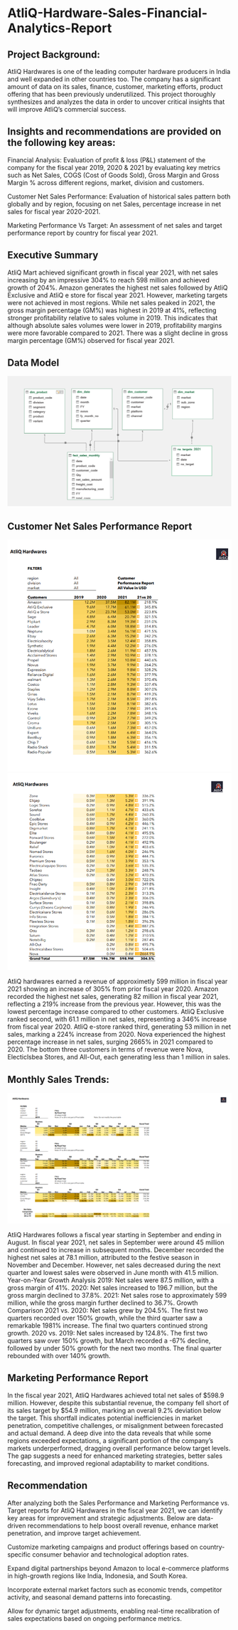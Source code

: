 # AtliQ-Hardware-Sales-Financial-Analytics-Report
## Project Background:
AtliQ Hardwares is one of the leading computer hardware producers in India and well expanded in other countries too. The company has a significant amount of data on its sales, finance, customer, marketing efforts, product offering that has been previously underutilized. This project thoroughly synthesizes and analyzes the data in order to uncover critical insights that will improve AtliQ’s commercial success.  

## Insights and recommendations are provided on the following key areas:
Financial Analysis: Evaluation of profit & loss (P&L) statement of the company for the fiscal year 2019, 2020 & 2021 by evaluating key metrics such as Net Sales, COGS (Cost of Goods Sold), Gross Margin and Gross Margin %  across different regions, market, division and customers.

Customer Net Sales Performance: Evaluation of historical sales pattern both globally and by region, focusing on net Sales, percentage increase in net sales for fiscal year 2020-2021.

Marketing Performance Vs Target: An assessment of net sales and target performance report by country for fiscal year 2021. 

## Executive Summary
AtliQ Mart achieved significant growth in fiscal year 2021, with net sales increasing by an impressive 304% to reach 598 million and achieved growth of 204%. Amazon generates the highest net sales followed by AtliQ Exclusive and AtliQ e store for fiscal year 2021. However, marketing targets were not achieved in most regions. While net sales peaked in 2021, the gross margin percentage (GM%) was highest in 2019 at 41%, reflecting stronger profitability relative to sales volume in 2019. This indicates that although absolute sales volumes were lower in 2019, profitability margins were more favorable compared to 2021. There was a slight decline in gross margin percentage (GM%) observed for fiscal year 2021. 

## Data Model
![image alt](https://github.com/SUNNY-GAWANDE/AtliQ-Hardware-Sales-Financial-Analytics-Report/blob/51236fac98205257922bce2c9b6717121fb3c5a7/data%20model.png)

## Customer Net Sales Performance Report

![image](https://github.com/SUNNY-GAWANDE/AtliQ-Hardware-Sales-Financial-Analytics-Report/blob/0d18759afda324fa0408c6b3eadf39e30220208e/page_1_customer_sales_report.png) ![image](https://github.com/SUNNY-GAWANDE/AtliQ-Hardware-Sales-Financial-Analytics-Report/blob/0d18759afda324fa0408c6b3eadf39e30220208e/page_2_customer_sales_report.png)

AtliQ hardwares earned a revenue of approximetly 599 million in fiscal year 2021 showing an increase of 305% from prior fiscal year 2020.
Amazon recorded the highest net sales, generating 82 million in fiscal year 2021, reflecting a 219% increase from the previous year. However, this was the lowest percentage increase compared to other customers.
AtliQ Exclusive ranked second, with 61.1 million in net sales, representing a 346% increase from fiscal year 2020. AtliQ e-store ranked third, generating 53 million in net sales, marking a 224% increase from 2020.
Nova experienced the highest percentage increase in net sales, surging 2665% in 2021 compared to 2020.
The bottom three customers in terms of revenue were Nova, Electiclsbea Stores, and All-Out, each generating less than 1 million in sales.


## Monthly Sales Trends:

![image](https://github.com/SUNNY-GAWANDE/AtliQ-Hardware-Sales-Financial-Analytics-Report/blob/bb4dffac9b706c3069636d7e40797b54c16d8534/P%26L%20by%20month.png)


AtliQ Hardwares follows a fiscal year starting in September and ending in 
August.
In fiscal year 2021, net sales in September were around 45 million and continued to  increase in subsequent months. December recorded the highest net sales at 78.1 million, attributed to the festive season in November and December. However, net sales decreased during the next quarter and lowest sales were observed in June month with 41.5 million. 
Year-on-Year Growth Analysis
2019: Net sales were 87.5 million, with a gross margin of 41%.
2020: Net sales increased to 196.7 million, but the gross margin declined to 37.8%.
2021: Net sales rose to approximately 599 million, while the gross margin further declined to 36.7%.
Growth Comparison
2021 vs. 2020: Net sales grew by 204.5%. The first two quarters recorded over 150% growth, while the third quarter saw a remarkable 1981% increase. The final two quarters continued strong growth.
2020 vs. 2019: Net sales increased by 124.8%. The first two quarters saw over 150% growth, but March recorded a -67% decline, followed by under 50% growth for the next two months. The final quarter rebounded with over 140% growth. 

## Marketing Performance Report

In the fiscal year 2021, AtliQ Hardwares achieved total net sales of $598.9 million. However, despite this substantial revenue, the company fell short of its sales target by $54.9 million, marking an overall 9.2% deviation below the target. This shortfall indicates potential inefficiencies in market penetration, competitive challenges, or misalignment between forecasted and actual demand.
A deep dive into the data reveals that while some regions exceeded expectations, a significant portion of the company’s markets underperformed, dragging overall performance below target levels. The gap suggests a need for enhanced marketing strategies, better sales forecasting, and improved regional adaptability to market conditions.

## Recommendation
After analyzing both the Sales Performance and Marketing Performance vs. Target reports for AtliQ Hardwares in the fiscal year 2021, we can identify key areas for improvement and strategic adjustments. Below are data-driven recommendations to help boost overall revenue, enhance market penetration, and improve target achievement.

Customize marketing campaigns and product offerings based on country-specific consumer behavior and technological adoption rates.

Expand digital partnerships beyond Amazon to local e-commerce platforms in high-growth regions like India, Indonesia, and South Korea.

Incorporate external market factors such as economic trends, competitor activity, and seasonal demand patterns into forecasting.

Allow for dynamic target adjustments, enabling real-time recalibration of sales expectations based on ongoing performance metrics.
